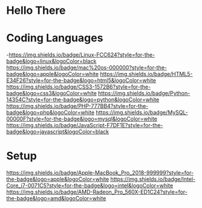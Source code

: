 # Hello There

# Coding Languages
-https://img.shields.io/badge/Linux-FCC624?style=for-the-badge&logo=linux&logoColor=black
https://img.shields.io/badge/mac%20os-000000?style=for-the-badge&logo=apple&logoColor=white
https://img.shields.io/badge/HTML5-E34F26?style=for-the-badge&logo=html5&logoColor=white
https://img.shields.io/badge/CSS3-1572B6?style=for-the-badge&logo=css3&logoColor=white
https://img.shields.io/badge/Python-14354C?style=for-the-badge&logo=python&logoColor=white
https://img.shields.io/badge/PHP-777BB4?style=for-the-badge&logo=php&logoColor=white
https://img.shields.io/badge/MySQL-00000F?style=for-the-badge&logo=mysql&logoColor=white
https://img.shields.io/badge/JavaScript-F7DF1E?style=for-the-badge&logo=javascript&logoColor=black

# Setup
https://img.shields.io/badge/Apple-MacBook_Pro_2018-999999?style=for-the-badge&logo=apple&logoColor=white
https://img.shields.io/badge/Intel-Core_i7-0071C5?style=for-the-badge&logo=intel&logoColor=white
https://img.shields.io/badge/AMD-Radeon_Pro_560X-ED1C24?style=for-the-badge&logo=amd&logoColor=white

<!--
**Yn-Skr/Yn-Skr** is a ✨ _special_ ✨ repository because its `README.md` (this file) appears on your GitHub profile.

Here are some ideas to get you started:

- 🔭 I’m currently working on ...
- 🌱 I’m currently learning ...
- 👯 I’m looking to collaborate on ...
- 🤔 I’m looking for help with ...
- 💬 Ask me about ...
- 📫 How to reach me: ...
- 😄 Pronouns: ...
- ⚡ Fun fact: ...
-->
